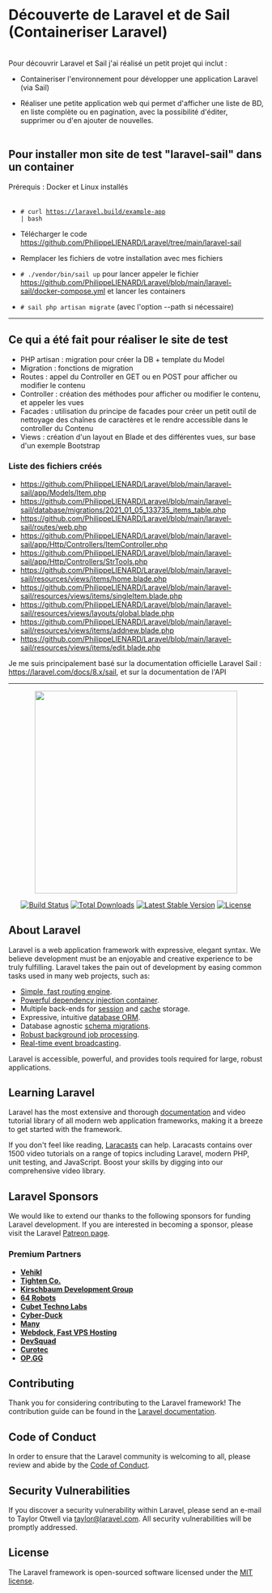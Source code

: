 <h1>Découverte de Laravel et de Sail (Containeriser Laravel)</h1>

<br>
Pour découvrir Laravel et Sail j'ai réalisé un petit projet qui inclut : 

- Containeriser l'environnement pour développer une application Laravel (via Sail)

- Réaliser une petite application web qui permet d'afficher une liste de BD, en liste complète ou en pagination, avec la possibilité d'éditer, supprimer ou d'en ajouter de nouvelles.
<br><br>


<h2>Pour installer mon site de test "laravel-sail" dans un container</h2>

Prérequis : Docker et Linux installés<br><br>

- <code># curl https://laravel.build/example-app | bash</code>

- Télécharger le code https://github.com/PhilippeLIENARD/Laravel/tree/main/laravel-sail

- Remplacer les fichiers de votre installation avec mes fichiers

- <code># ./vendor/bin/sail up</code> pour lancer appeler le fichier https://github.com/PhilippeLIENARD/Laravel/blob/main/laravel-sail/docker-compose.yml et lancer les containers

- <code># sail php artisan migrate</code> (avec l'option --path si nécessaire)



<hr>

<h2>Ce qui a été fait pour réaliser le site de test</h2>

- PHP artisan : migration pour créer la DB + template du Model <br>
- Migration : fonctions de migration<br>
- Routes : appel du Controller en GET ou en POST pour afficher ou modifier le contenu<br>
- Controller : création des méthodes pour afficher ou modifier le contenu, et appeler les vues<br>
- Facades : utilisation du principe de facades pour créer un petit outil de nettoyage des chaînes de caractères et le rendre accessible dans le controller du Contenu
- Views : création d'un layout en Blade et des différentes vues, sur base d'un exemple Bootstrap <br>


<h3>Liste des fichiers créés</h3>


- https://github.com/PhilippeLIENARD/Laravel/blob/main/laravel-sail/app/Models/Item.php
- https://github.com/PhilippeLIENARD/Laravel/blob/main/laravel-sail/database/migrations/2021_01_05_133735_items_table.php
- https://github.com/PhilippeLIENARD/Laravel/blob/main/laravel-sail/routes/web.php
- https://github.com/PhilippeLIENARD/Laravel/blob/main/laravel-sail/app/Http/Controllers/ItemController.php
- https://github.com/PhilippeLIENARD/Laravel/blob/main/laravel-sail/app/Http/Controllers/StrTools.php
- https://github.com/PhilippeLIENARD/Laravel/blob/main/laravel-sail/resources/views/items/home.blade.php
- https://github.com/PhilippeLIENARD/Laravel/blob/main/laravel-sail/resources/views/items/singleItem.blade.php
- https://github.com/PhilippeLIENARD/Laravel/blob/main/laravel-sail/resources/views/layouts/global.blade.php
- https://github.com/PhilippeLIENARD/Laravel/blob/main/laravel-sail/resources/views/items/addnew.blade.php 
- https://github.com/PhilippeLIENARD/Laravel/blob/main/laravel-sail/resources/views/items/edit.blade.php


Je me suis principalement basé sur la documentation officielle Laravel Sail : https://laravel.com/docs/8.x/sail, et sur la documentation de l'API
<hr>


<p align="center"><a href="https://laravel.com" target="_blank"><img src="https://raw.githubusercontent.com/laravel/art/master/logo-lockup/5%20SVG/2%20CMYK/1%20Full%20Color/laravel-logolockup-cmyk-red.svg" width="400"></a></p>

<p align="center">
<a href="https://travis-ci.org/laravel/framework"><img src="https://travis-ci.org/laravel/framework.svg" alt="Build Status"></a>
<a href="https://packagist.org/packages/laravel/framework"><img src="https://img.shields.io/packagist/dt/laravel/framework" alt="Total Downloads"></a>
<a href="https://packagist.org/packages/laravel/framework"><img src="https://img.shields.io/packagist/v/laravel/framework" alt="Latest Stable Version"></a>
<a href="https://packagist.org/packages/laravel/framework"><img src="https://img.shields.io/packagist/l/laravel/framework" alt="License"></a>
</p>

## About Laravel

Laravel is a web application framework with expressive, elegant syntax. We believe development must be an enjoyable and creative experience to be truly fulfilling. Laravel takes the pain out of development by easing common tasks used in many web projects, such as:

- [Simple, fast routing engine](https://laravel.com/docs/routing).
- [Powerful dependency injection container](https://laravel.com/docs/container).
- Multiple back-ends for [session](https://laravel.com/docs/session) and [cache](https://laravel.com/docs/cache) storage.
- Expressive, intuitive [database ORM](https://laravel.com/docs/eloquent).
- Database agnostic [schema migrations](https://laravel.com/docs/migrations).
- [Robust background job processing](https://laravel.com/docs/queues).
- [Real-time event broadcasting](https://laravel.com/docs/broadcasting).

Laravel is accessible, powerful, and provides tools required for large, robust applications.

## Learning Laravel

Laravel has the most extensive and thorough [documentation](https://laravel.com/docs) and video tutorial library of all modern web application frameworks, making it a breeze to get started with the framework.

If you don't feel like reading, [Laracasts](https://laracasts.com) can help. Laracasts contains over 1500 video tutorials on a range of topics including Laravel, modern PHP, unit testing, and JavaScript. Boost your skills by digging into our comprehensive video library.

## Laravel Sponsors

We would like to extend our thanks to the following sponsors for funding Laravel development. If you are interested in becoming a sponsor, please visit the Laravel [Patreon page](https://patreon.com/taylorotwell).

### Premium Partners

- **[Vehikl](https://vehikl.com/)**
- **[Tighten Co.](https://tighten.co)**
- **[Kirschbaum Development Group](https://kirschbaumdevelopment.com)**
- **[64 Robots](https://64robots.com)**
- **[Cubet Techno Labs](https://cubettech.com)**
- **[Cyber-Duck](https://cyber-duck.co.uk)**
- **[Many](https://www.many.co.uk)**
- **[Webdock, Fast VPS Hosting](https://www.webdock.io/en)**
- **[DevSquad](https://devsquad.com)**
- **[Curotec](https://www.curotec.com/)**
- **[OP.GG](https://op.gg)**

## Contributing

Thank you for considering contributing to the Laravel framework! The contribution guide can be found in the [Laravel documentation](https://laravel.com/docs/contributions).

## Code of Conduct

In order to ensure that the Laravel community is welcoming to all, please review and abide by the [Code of Conduct](https://laravel.com/docs/contributions#code-of-conduct).

## Security Vulnerabilities

If you discover a security vulnerability within Laravel, please send an e-mail to Taylor Otwell via [taylor@laravel.com](mailto:taylor@laravel.com). All security vulnerabilities will be promptly addressed.

## License

The Laravel framework is open-sourced software licensed under the [MIT license](https://opensource.org/licenses/MIT).
